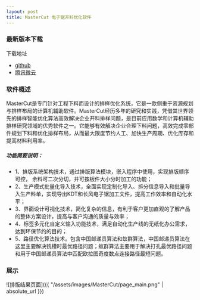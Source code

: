 ```yaml
---
layout: post
title: MasterCut 电子锯开料优化软件
---
```


### 最新版本下载

下载地址  

+ [github](https://github.com/WangShiSoftware/Release-MasterCut/releases)
+ [腾讯微云](https://share.weiyun.com/5CS6FAc)


### 软件概述
  MasterCut是专门针对工程下料而设计的排样优化系统，它是一款侧重于资源规划与排样布局的计算机辅助软件。MasterCut经历多年的研究和实践，凭借其世界领先的排样智能优化算法高效解决企业开料排样问题，是目前应用数学和计算机辅助排样研究领域的优秀软件之一。它能够有效解决企业合理下料问题，高效完成零部件规划下料和优化排样布局，从而最大限度节约人工、加快生产周期、优化库存和提高材料利用率。
  
##### 功能简要说明：
* 1、排版系统架构技术，通过排版算法模块，嵌入程序中使用，实现排版顺序可控，
余料可二次分切，并可按板件大小分时加工的功能；
* 2、生产模式批量化导入技术，全面实现定制化导入、拆分信息导入和批量导入生产料单，实现导出KDT和长风电子锯加工文件，提高工作效率和自动化水平；
* 3、界面设计可视化技术，简化复杂的信息，有利于客户更加直观的了解产品的整体方案设计，提高与客户沟通的质量与效率；
* 4、标签多元化自定义输入功能技术，满足自动化生产线的无纸化办公需求，达到环保节约的目的；
*  5、路径优化算法技术。包含中国邮递员算法和蚁群算法，中国邮递员算法在这里主要解决铣槽时最优路径问题；蚁群算法主要用于解决打孔最优路径问题和用于中国邮递员算法中匹配欧拉图奇度数点连接路径最短问题。


### 展示

![排版结果页面]({{ "/assets/images/MasterCut/page_main.png" | absolute_url }})
